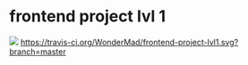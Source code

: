 # frontend project lvl 1
<a href="https://codeclimate.com/github/codeclimate/codeclimate/maintainability"><img src="https://api.codeclimate.com/v1/badges/a99a88d28ad37a79dbf6/maintainability" /></a>
https://travis-ci.org/WonderMad/frontend-project-lvl1.svg?branch=master